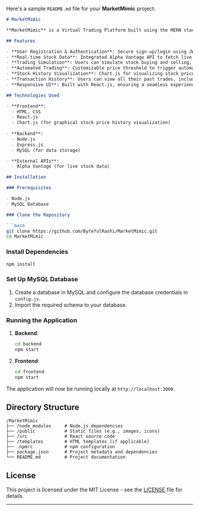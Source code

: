 Here's a sample `README.md` file for your **MarketMimic** project:

```markdown
# MarketMimic

**MarketMimic** is a Virtual Trading Platform built using the MERN stack, enabling users to simulate realistic stock trading with real-time data and automated trading features. The platform supports over 100+ users and allows for customizable price thresholds to trigger automated trades. It provides an interactive, user-friendly experience with live stock price updates, historical price visualization, and transaction tracking.

## Features

- **User Registration & Authentication**: Secure sign-up/login using JWT tokens for session management.
- **Real-time Stock Data**: Integrated Alpha Vantage API to fetch live stock data for real-time market updates.
- **Trading Simulation**: Users can simulate stock buying and selling, tracking their portfolio performance.
- **Automated Trading**: Customizable price threshold to trigger automatic buy/sell trades.
- **Stock History Visualization**: Chart.js for visualizing stock price history with interactive graphs.
- **Transaction History**: Users can view all their past trades, including buy/sell transactions.
- **Responsive UI**: Built with React.js, ensuring a seamless experience on both desktop and mobile devices.

## Technologies Used

- **Frontend**:
  - HTML, CSS
  - React.js
  - Chart.js (for graphical stock price history visualization)
  
- **Backend**:
  - Node.js
  - Express.js
  - MySQL (for data storage)

- **External APIs**:
  - Alpha Vantage (for live stock data)

## Installation

### Prerequisites

- Node.js
- MySQL Database

### Clone the Repository

```bash
git clone https://github.com/BytefulRashi/MarketMimic.git
cd MarketMimic
```

### Install Dependencies

```bash
npm install
```

### Set Up MySQL Database

1. Create a database in MySQL and configure the database credentials in `config.js`.
2. Import the required schema to your database.

### Running the Application

1. **Backend**:
    ```bash
    cd backend
    npm start
    ```

2. **Frontend**:
    ```bash
    cd frontend
    npm start
    ```

The application will now be running locally at `http://localhost:3000`.

## Directory Structure

```
/MarketMimic
├── /node_modules     # Node.js dependencies
├── /public           # Static files (e.g., images, icons)
├── /src              # React source code
├── /templates        # HTML templates (if applicable)
├── .npmrc            # npm configuration
├── package.json      # Project metadata and dependencies
└── README.md         # Project documentation
```

## License

This project is licensed under the MIT License - see the [LICENSE](LICENSE) file for details.

---
